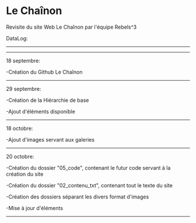 # Le Chaînon
Revisite du site Web Le Chaînon par l'équipe Rebels^3


DataLog:

________
----------------------------------------------------

18 septembre: 

-Création du Github Le Chaînon

----------------------------------------------------

29 septembre: 

-Création de la Hiérarchie de base

-Ajout d'éléments disponible

----------------------------------------------------

18 octobre: 

-Ajout d'images servant aux galeries

----------------------------------------------------

20 octobre: 

-Création du dossier "05_code", contenant le futur code servant à la création du site

-Création du dossier "02_contenu_txt", contenant tout le texte du site

-Création des dossiers séparant les divers format d'images

-Mise à jour d'éléments

----------------------------------------------------
